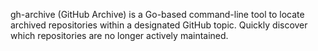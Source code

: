 gh-archive (GitHub Archive) is a Go-based command-line tool to locate archived repositories within a designated GitHub topic. Quickly discover which repositories are no longer actively maintained.